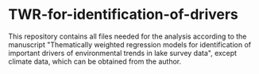 # TWR-for-identification-of-drivers

This repository contains all files needed for the analysis according to the manuscript "Thematically weighted regression models for identification of important drivers of environmental trends in lake survey data", except climate data, which can be obtained from the author. 
